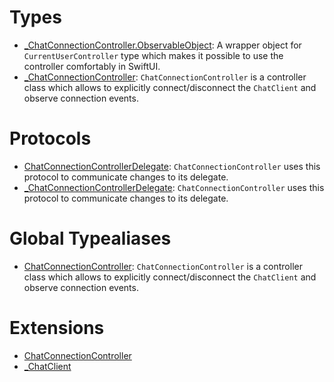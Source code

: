 # Types

  - [\_ChatConnectionController.ObservableObject](/_ChatConnectionController_ObservableObject):
    A wrapper object for `CurrentUserController` type which makes it possible to use the controller comfortably in SwiftUI.
  - [\_ChatConnectionController](/_ChatConnectionController):
    `ChatConnectionController` is a controller class which allows to explicitly
    connect/disconnect the `ChatClient` and observe connection events.

# Protocols

  - [ChatConnectionControllerDelegate](/ChatConnectionControllerDelegate):
    `ChatConnectionController` uses this protocol to communicate changes to its delegate.
  - [\_ChatConnectionControllerDelegate](/_ChatConnectionControllerDelegate):
    `ChatConnectionController` uses this protocol to communicate changes to its delegate.

# Global Typealiases

  - [ChatConnectionController](/ChatConnectionController):
    `ChatConnectionController` is a controller class which allows to explicitly
    connect/disconnect the `ChatClient` and observe connection events.

# Extensions

  - [ChatConnectionController](/ChatConnectionController)
  - [\_ChatClient](/_ChatClient)
